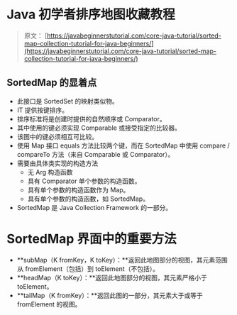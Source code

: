 # Java 初学者排序地图收藏教程

> 原文： [https://javabeginnerstutorial.com/core-java-tutorial/sorted-map-collection-tutorial-for-java-beginners/](https://javabeginnerstutorial.com/core-java-tutorial/sorted-map-collection-tutorial-for-java-beginners/)

## SortedMap 的显着点

*   此接口是 SortedSet 的映射类似物。
*   IT 提供按键排序。
*   排序标准将是创建时提供的自然顺序或 Comparator。
*   其中使用的键必须实现 Comparable 或接受指定的比较器。
*   该图中的键必须相互可比较。
*   使用 Map 接口 equals 方法比较两个键，而在 SortedMap 中使用 compare / compareTo 方法（来自 Comparable 或 Comparator）。
*   需要由具体类实现的构造方法
    *   无 Arg 构造函数
    *   具有 Comparator 单个参数的构造函数。
    *   具有单个参数的构造函数作为 Map。
    *   具有单个参数的构造函数，如 SortedMap。
*   SortedMap 是 Java Collection Framework 的一部分。

# SortedMap 界面中的重要方法

*   **subMap（K fromKey，K toKey）：**返回此地图部分的视图，其元素范围从 fromElement（包括）到 toElement（不包括）。
*   **headMap（K toKey）：**返回此地图部分的视图，其元素严格小于 toElement。
*   **tailMap（K fromKey）：**返回此图的一部分，其元素大于或等于 fromElement 的视图。